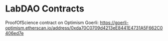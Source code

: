 # LabDAO Contracts

ProofOfScience contract on Optimism Goerli: https://goerli-optimism.etherscan.io/address/0xda70C0709d4213eE8441E4731A5F662C0406ed7e